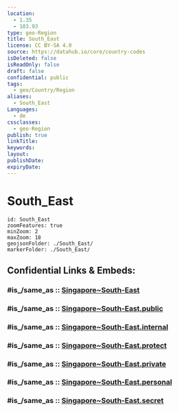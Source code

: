```yaml
---
location:
  - 1.35
  - 103.93
type: geo-Region
title: South_East
license: CC BY-SA 4.0
source: https://datahub.io/core/country-codes
isDeleted: false
isReadOnly: false
draft: false
confidential: public
tags:
  - geo/Country/Region
aliases:
  - South_East
Languages:
  - de
cssclasses:
  - geo-Region
publish: true
linkTitle:
keywords:
layout:
publishDate:
expiryDate:
---
```


# South_East

```leaflet
id: South_East
zoomFeatures: true 
minZoom: 2 
maxZoom: 18
geojsonFolder: ./South_East/
markerFolder: ./South_East/
```


## Confidential Links & Embeds: 

### #is_/same_as :: [Singapore~South-East](/_Standards/Earth/Continent/Asia/Asia~South~East/Malay_Archipelago/Singapore/Districts~Singapore/Singapore~South-East.md) 

### #is_/same_as :: [Singapore~South-East.public](/_public/Earth/Continent/Asia/Asia~South~East/Malay_Archipelago/Singapore/Districts~Singapore/Singapore~South-East.public.md) 

### #is_/same_as :: [Singapore~South-East.internal](/_internal/Earth/Continent/Asia/Asia~South~East/Malay_Archipelago/Singapore/Districts~Singapore/Singapore~South-East.internal.md) 

### #is_/same_as :: [Singapore~South-East.protect](/_protect/Earth/Continent/Asia/Asia~South~East/Malay_Archipelago/Singapore/Districts~Singapore/Singapore~South-East.protect.md) 

### #is_/same_as :: [Singapore~South-East.private](/_private/Earth/Continent/Asia/Asia~South~East/Malay_Archipelago/Singapore/Districts~Singapore/Singapore~South-East.private.md) 

### #is_/same_as :: [Singapore~South-East.personal](/_personal/Earth/Continent/Asia/Asia~South~East/Malay_Archipelago/Singapore/Districts~Singapore/Singapore~South-East.personal.md) 

### #is_/same_as :: [Singapore~South-East.secret](/_secret/Earth/Continent/Asia/Asia~South~East/Malay_Archipelago/Singapore/Districts~Singapore/Singapore~South-East.secret.md)

